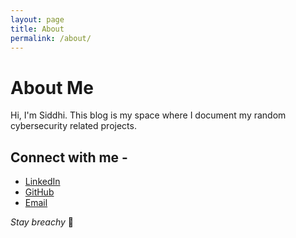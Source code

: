 ```yaml
---
layout: page
title: About
permalink: /about/
---
```


# About Me
Hi, I'm Siddhi. This blog is my space where I document my random cybersecurity related projects.

## Connect with me - 
- [LinkedIn](https://www.linkedin.com/in/siddhi-lad/)
- [GitHub](https://github.com/png270)
- [Email](mailto:siddhi[dot]lad00[at]gmail[dot]com)

  

*Stay breachy* 🐾

